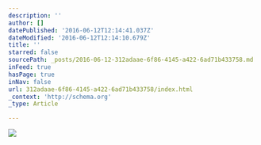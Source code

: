 ```yaml
---
description: ''
author: []
datePublished: '2016-06-12T12:14:41.037Z'
dateModified: '2016-06-12T12:14:10.679Z'
title: ''
starred: false
sourcePath: _posts/2016-06-12-312adaae-6f86-4145-a422-6ad71b433758.md
inFeed: true
hasPage: true
inNav: false
url: 312adaae-6f86-4145-a422-6ad71b433758/index.html
_context: 'http://schema.org'
_type: Article

---
```

![](https://the-grid-user-content.s3-us-west-2.amazonaws.com/c45acf0a-eb35-4dbc-b76e-583455940904.jpg)